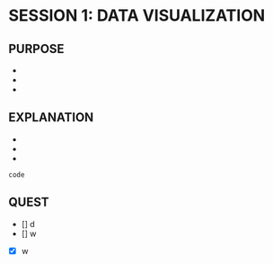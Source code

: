 # SESSION 1: DATA VISUALIZATION

## PURPOSE

- 
- 
- 

## EXPLANATION

-
-
-
```
code
```

## QUEST

- [] d 
- [] w
- [x] w
